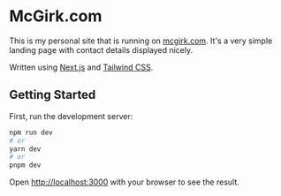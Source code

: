 # McGirk.com

This is my personal site that is running on [mcgirk.com](https://www.mcgirk.com). It's a very simple landing page with contact details displayed nicely.

Written using [Next.js](https://nextjs.org/) and [Tailwind CSS](https://tailwindcss.com/).

## Getting Started

First, run the development server:

```bash
npm run dev
# or
yarn dev
# or
pnpm dev
```

Open [http://localhost:3000](http://localhost:3000) with your browser to see the result.

